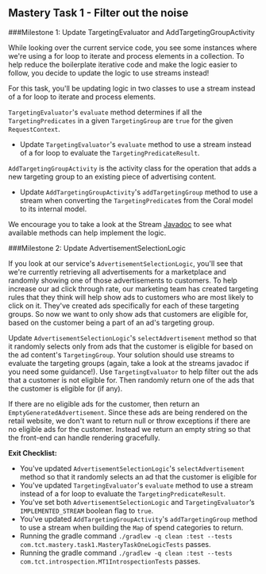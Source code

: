 ## Mastery Task 1 - Filter out the noise

###Milestone 1: Update TargetingEvaluator and AddTargetingGroupActivity

While looking over the current service code, you see some instances where we're using a for loop to iterate and process 
elements in a collection. To help reduce the boilerplate iterative code and make the logic easier to follow, you decide 
to update the logic to use streams instead! 

For this task, you'll be updating logic in two classes to use a stream instead of a for loop to iterate and process 
elements.

`TargetingEvaluator`'s `evaluate` method determines if all the `TargetingPredicates` in a given `TargetingGroup` are `true` for 
the given `RequestContext`.

* Update `TargetingEvaluator`'s `evaluate` method to use a stream instead of a for loop to evaluate the 
`TargetingPredicateResult`.


`AddTargetingGroupActivity` is the activity class for the operation that adds a new targeting group to an existing piece 
of advertising content.

* Update `AddTargetingGroupActivity`'s `addTargetingGroup` method to use a stream when converting the 
`TargetingPredicate`s from the Coral model to its internal model.

We encourage you to take a look at the Stream [Javadoc](https://docs.oracle.com/javase/8/docs/api/?java/util/stream/Stream.html) to see what available methods can help implement the logic.

###Milestone 2: Update AdvertisementSelectionLogic

If you look at our service's `AdvertisementSelectionLogic`, you'll see that we're currently retrieving all
advertisements for a marketplace and randomly showing one of those advertisements to customers. To help increase our
ad click through rate, our marketing team has created targeting rules that they think will help show ads to customers
who are most likely to click on it. They've created ads specifically for each of these targeting groups. So now we want
to only show ads that customers are eligible for, based on the customer being a part of an ad's targeting group.

Update `AdvertisementSelectionLogic`'s `selectAdvertisement` method so that it randomly selects only from ads that the 
customer is eligible for based on the ad content's `TargetingGroup`. Your solution should use streams to evaluate the 
targeting groups (again, take a look at the streams javadoc if you need some guidance!). Use `TargetingEvaluator` to 
help filter out the ads that a customer is not eligible for. Then randomly return one of the ads that the customer is 
eligible for (if any). 

If there are no eligible ads for the customer, then return an `EmptyGeneratedAdvertisement`. Since these ads are being 
rendered on the retail website, we don't want to return null or throw exceptions if there are no eligible ads for the 
customer. Instead we return an empty string so that the front-end can handle rendering gracefully. 

**Exit Checklist:**

* You've updated `AdvertisementSelectionLogic`'s `selectAdvertisement` method so that it randomly selects an ad that the 
customer is eligible for 
* You've updated `TargetingEvaluator`'s `evaluate` method to use a stream instead of a for loop to evaluate the 
`TargetingPredicateResult`.
* You've set both `AdvertisementSelectionLogic` and `TargetingEvaluator`‘s `IMPLEMENTED_STREAM` boolean flag to `true`.
* You've updated `AddTargetingGroupActivity`'s `addTargetingGroup` method to use a stream when building the `Map` of
spend categories to return.
* Running the gradle command `./gradlew -q clean :test --tests com.tct.mastery.task1.MasteryTaskOneLogicTests` passes.
* Running the gradle command `./gradlew -q clean :test --tests com.tct.introspection.MT1IntrospectionTests` passes.

